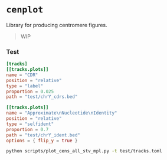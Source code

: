 # `cenplot`
Library for producing centromere figures.

> WIP

### Test

```toml
[tracks]
[[tracks.plots]]
name = "CDR"
position = "relative"
type = "label"
proportion = 0.025
path = "test/chrY_cdrs.bed"

[[tracks.plots]]
name = "Approximate\nNucleotide\nIdentity"
position = "relative"
type = "selfident"
proportion = 0.7
path = "test/chrY_ident.bed"
options = { flip_y = true }
```

```bash
python scripts/plot_cens_all_stv_mpl.py -t test/tracks.toml
```
